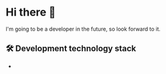 # **Hi there 👋**
I'm going to be a developer in the future, so look forward to it.



## **🛠️ Development technology stack** 
- <link rel="stylesheet" type='text/css' href="https://cdn.jsdelivr.net/gh/devicons/devicon@latest/devicon.min.css" />
          


<!--
**Lukascruise/Lukascruise** is a ✨ _special_ ✨ repository because its `README.md` (this file) appears on your GitHub profile.

Here are some ideas to get you started:

- 🔭 I’m currently working on ...
- 🌱 I’m currently learning ...
- 👯 I’m looking to collaborate on ...
- 🤔 I’m looking for help with ...
- 💬 Ask me about ...
- 📫 How to reach me: ...
- 😄 Pronouns: ...
- ⚡ Fun fact: ...
-->
